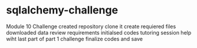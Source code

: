 # sqlalchemy-challenge
Module 10 Challenge
created  repository 
clone it
create requiered files
downloaded data
review requirements
initialsed codes
tutoring session help wiht last part of part 1 challenge
finalize codes and save 

